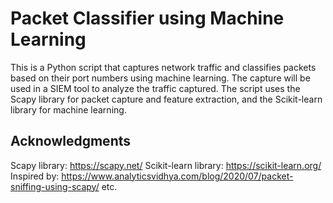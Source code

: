 # Packet Classifier using Machine Learning

This is a Python script that captures network traffic and classifies packets based on their port numbers using machine learning. The capture will be used in a SIEM tool to analyze the traffic captured. The script uses the Scapy library for packet capture and feature extraction, and the Scikit-learn library for machine learning.


## Acknowledgments
Scapy library: https://scapy.net/
Scikit-learn library: https://scikit-learn.org/
Inspired by: https://www.analyticsvidhya.com/blog/2020/07/packet-sniffing-using-scapy/
etc.
